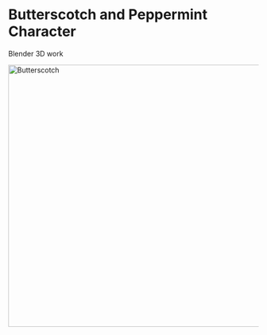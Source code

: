 # Butterscotch and Peppermint Character
Blender 3D work


<img width="527" alt="Butterscotch" src="https://github.com/NeoTime/Butterscotch/assets/12875316/f3009ba5-d245-4548-99ee-70c83b7990c0">
